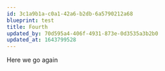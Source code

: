 ```yaml
---
id: 3c1a9b1a-c0a1-42a6-b2db-6a5790212a68
blueprint: test
title: Fourth
updated_by: 70d595a4-406f-4931-873e-0d3535a3b2b0
updated_at: 1643799528
---
```

Here we go again
